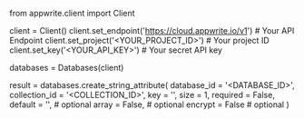 from appwrite.client import Client

client = Client()
client.set_endpoint('https://cloud.appwrite.io/v1') # Your API Endpoint
client.set_project('<YOUR_PROJECT_ID>') # Your project ID
client.set_key('<YOUR_API_KEY>') # Your secret API key

databases = Databases(client)

result = databases.create_string_attribute(
    database_id = '<DATABASE_ID>',
    collection_id = '<COLLECTION_ID>',
    key = '',
    size = 1,
    required = False,
    default = '<DEFAULT>', # optional
    array = False, # optional
    encrypt = False # optional
)
